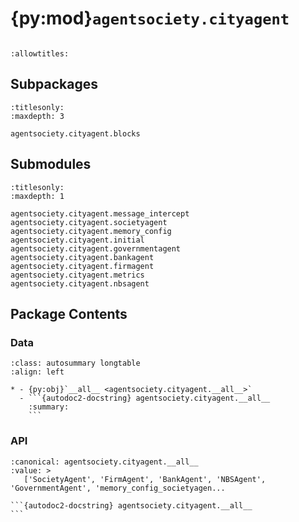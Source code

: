 # {py:mod}`agentsociety.cityagent`

```{py:module} agentsociety.cityagent
```

```{autodoc2-docstring} agentsociety.cityagent
:allowtitles:
```

## Subpackages

```{toctree}
:titlesonly:
:maxdepth: 3

agentsociety.cityagent.blocks
```

## Submodules

```{toctree}
:titlesonly:
:maxdepth: 1

agentsociety.cityagent.message_intercept
agentsociety.cityagent.societyagent
agentsociety.cityagent.memory_config
agentsociety.cityagent.initial
agentsociety.cityagent.governmentagent
agentsociety.cityagent.bankagent
agentsociety.cityagent.firmagent
agentsociety.cityagent.metrics
agentsociety.cityagent.nbsagent
```

## Package Contents

### Data

````{list-table}
:class: autosummary longtable
:align: left

* - {py:obj}`__all__ <agentsociety.cityagent.__all__>`
  - ```{autodoc2-docstring} agentsociety.cityagent.__all__
    :summary:
    ```
````

### API

````{py:data} __all__
:canonical: agentsociety.cityagent.__all__
:value: >
   ['SocietyAgent', 'FirmAgent', 'BankAgent', 'NBSAgent', 'GovernmentAgent', 'memory_config_societyagen...

```{autodoc2-docstring} agentsociety.cityagent.__all__
```

````
